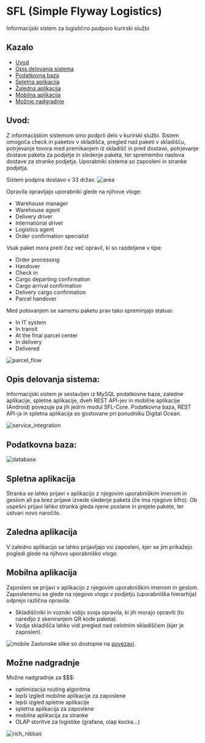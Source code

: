 # SFL (Simple Flyway Logistics)
Informacijski sistem za logistično podporo kurirski službi

## Kazalo
- [Uvod](#uvod)
- [Opis delovanja sistema](#opis-delovanja-sistema)
- [Podatkovna baza](#podatkovna-baza)
- [Spletna aplikacija](#spletna-aplikacija)
- [Zaledna aplikacija](#zaledna-aplikacija)
- [Mobilna aplikacija](#mobilna-aplikacija)
- [Možnje nadgradnje](#možne-nadgradnje)


## Uvod:
Z informacijskim sistemom smo podprli delo v kurirski službi. Sistem omogoča check in paketov v skladišča, pregled nad paketi v skladišču, potrjevanje tovora med premikanjem iz skladišč in pred dostavo, potrjevanje dostave paketa za podjetje in sledenje paketa, ter spremembo naslova dostave za stranke podjetja. Uporabniki sistema so zaposleni in stranke podjetja.

Sistem podpira dostavo v 33 držav.
![area](general/SFL_area.png)

Opravila opravljajo uporabniki glede na njihove vloge:
- Warehouse manager
- Warehouse agent
- Delivery driver
- International driver
- Logistics agent
- Order confirmation specialist

Vsak paket mora preiti čez več opravil, ki so razdeljene v tipe:
- Order processing
- Handover
- Check in
- Cargo departing confirmation
- Cargo arrival confirmation
- Delivery cargo confirmation
- Parcel handover

Med potovanjem se samemu paketu prav tako spreminjajo statusi:
- In IT system
- In transit
- At the final parcel center
- In delivery
- Delivered

![parcel_flow](general/SFL_packet_flow.png)

## Opis delovanja sistema:
Informacijski sistem je sestavljen iz MySQL podatkovne baze, zaledne aplikacije, spletne aplikacije, dveh REST API-jev in mobilne aplikacije (Android) povezuje pa jih jedrni modul SFL-Core. Podatkovna baza, REST API-ja in spletna aplikacija so gostovane pri ponudniku Digital Ocean.

![service_integration](general/SFL_service.png)

## Podatkovna baza:
![database](database/SFL_er_model.png)

## Spletna aplikacija
Stranka se lahko prijavi v aplikacijo z njegovim uporabniškim imenom in geslom ali pa brez prijave izvede sledenje paketa (če ima njegovo šifro).
Ob uspešni prijavi lahko stranka gleda njene poslane in prejete pakete, ter ustvari novo naročilo.

## Zaledna aplikacija
V zaledno aplikacijo se lahko prijavljajo vsi zaposleni, kjer se jim prikažejo pogledi glede na njihovo uporabniško vlogo.

## Mobilna aplikacija
Zaposleni se prijavi v aplikacijo z njegovim uporabniškim imenom in geslom.
Zaposlenemu se glede na njegovo vlogo v podjetju (uporabniška hierarhija) odprejo različna opravila:
- Skladiščniki in vozniki vidijo svoja opravila, ki jih morajo opraviti (to naredijo z skeniranjem QR kode paketa).
- Vodja skladišča lahko vidi pregled nad celotnim skladiščem (kjer je zaposlen).

![mobile](mobile/SFL_mobile_activity.png)
Zaslonske slike so dostopne na [povezavi](https://github.com/cugalord/SFL-TPO/tree/main/docs/mobile).

## Možne nadgradnje
Možne nadgradnje za $$$:
- optimizacija routing algoritma
- lepši izgled mobilne aplikacije za zaposlene
- lepši izgled spletne aplikacije
- spletna aplikacija za zaposlene
- mobilna aplikacija za stranke
- OLAP storitve za logistike (grafana, olap kocka...)

![rich_nibbas](https://img.nftically.com/mainnets-assets/assets/0d397b45-e761-429d-bf0a-973c288117d7/57dee7db7cae4f8e9f342f5d3dd9a140/E-h8j20XMAMco5d.jpg?tr=n-item_page_preview,q-80)
